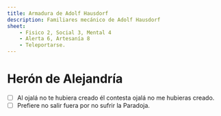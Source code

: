 ```yaml
---
title: Armadura de Adolf Hausdorf 
description: Familiares mecánico de Adolf Hausdorf 
sheet:
    - Fisico 2, Social 3, Mental 4
    - Alerta 6, Artesanía 8
    - Teleportarse.
---
```


# Herón de Alejandría

<Character slug="heron-de-alejandria" />

- [ ] Al ojalá no te hubiera creado él contesta ojalá no me hubieras creado.
- [ ] Prefiere no salir fuera por no sufrir la Paradoja.
